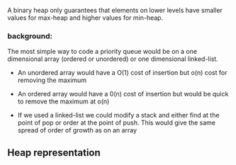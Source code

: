 A binary heap only guarantees that elements on lower levels have smaller values for max-heap and higher values for min-heap.


### background:

The most simple way to code a priority queue would be on a one dimensional array (ordered or unordered) or one dimensional linked-list.

- An unordered array would have a O(1) cost of insertion but o(n) cost for removing the maximum

- An ordered array would have a 0(n) cost of insertion but would be quick to remove the maximum at o(n)

- If we used a linked-list we could modify a stack and either find at the point of pop or order at the point of push. This would give the same spread of order of growth as on an array


## Heap representation


